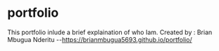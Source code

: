 # portfolio
This portfolio inlude a brief explaination of who Iam.
Created by :
Brian Mbugua Nderitu 
--https://brianmbugua5693.github.io/portfolio/
